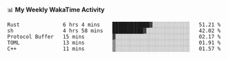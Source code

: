 <!--
**stamp711/stamp711** is a ✨ _special_ ✨ repository because its `README.md` (this file) appears on your GitHub profile.

Here are some ideas to get you started:

- 🔭 I’m currently working on ...
- 🌱 I’m currently learning ...
- 👯 I’m looking to collaborate on ...
- 🤔 I’m looking for help with ...
- 💬 Ask me about ...
- 📫 How to reach me: ...
- 😄 Pronouns: ...
- ⚡ Fun fact: ...
-->

📊 **My Weekly WakaTime Activity**

<!--START_SECTION:waka-->

```text
Rust              6 hrs 4 mins    ████████████▓░░░░░░░░░░░░   51.21 %
sh                4 hrs 58 mins   ██████████▓░░░░░░░░░░░░░░   42.02 %
Protocol Buffer   15 mins         ▓░░░░░░░░░░░░░░░░░░░░░░░░   02.17 %
TOML              13 mins         ▒░░░░░░░░░░░░░░░░░░░░░░░░   01.91 %
C++               11 mins         ▒░░░░░░░░░░░░░░░░░░░░░░░░   01.57 %
```

<!--END_SECTION:waka-->
